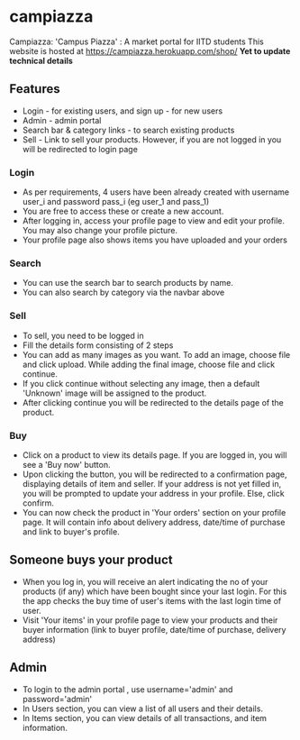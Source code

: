 # campiazza
Campiazza: 'Campus Piazza' : A market portal for IITD students
This website is hosted at https://campiazza.herokuapp.com/shop/
__Yet to update technical details__

## Features
* Login - for existing users, and sign up - for new users 
* Admin - admin portal
* Search bar & category links - to search existing products
* Sell - Link to sell your products. However, if you are not logged in you will be redirected to login page


### Login
* As per requirements, 4 users have been already created with username user_i and password pass_i (eg user_1 and pass_1)
* You are free to access these or create a new account.
* After logging in, access your profile page to view and edit your profile. You may also change your profile picture.
* Your profile page also shows items you have uploaded and your orders

### Search
* You can use the search bar to search products by name.
* You can also search by category via the navbar above

### Sell
* To sell, you need to be logged in
* Fill the details form consisting of 2 steps
* You can add as many images as you want. To add an image, choose file and click upload. While adding the final image, choose file and click continue.
* If you click continue without selecting any image, then a default 'Unknown' image will be assigned to the product.
* After clicking continue you will be redirected to the details page of the product.

### Buy
* Click on a product to view its details page. If you are logged in, you will see a 'Buy now' button.
* Upon clicking the button, you will be redirected to a confirmation page, displaying details of item and seller. If your address is not yet filled in, you will be prompted to update your address in your profile. Else, click confirm.
* You can now check the product in 'Your orders' section on your profile page. It will contain info about delivery address, date/time of purchase and link to buyer's profile.

## Someone buys your product
* When you log in, you will receive an alert indicating the no of your products (if any) which have been bought since your last login. For this the app checks the buy time of user's items with the last login time of user.
* Visit 'Your items' in your profile page to view your products and their buyer information (link to buyer profile, date/time of purchase, delivery address)

## Admin
* To login to the admin portal , use username='admin' and password='admin'
* In Users section, you can view a list of all users and their details. 
* In Items section, you can view details of all transactions, and item information.

